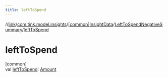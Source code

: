 ```yaml
---
title: leftToSpend
---
```

//[link](../../../../index.html)/[com.tink.model.insights](../../index.html)/[[common]InsightData](../index.html)/[LeftToSpendNegativeSummary](index.html)/[leftToSpend](left-to-spend.html)



# leftToSpend



[common]\
val [leftToSpend](left-to-spend.html): [Amount](../../../com.tink.model.misc/[common]-amount/index.html)





